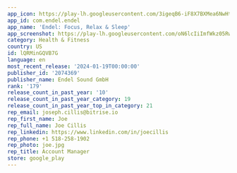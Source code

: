 ```yaml
---
app_icon: https://play-lh.googleusercontent.com/3igeqB6-iF8X7BXMea6NwHtvCF_CFdpDWmzg1Ek2DoAApCJrEpH4WyYRgLCITn9DAg
app_id: com.endel.endel
app_name: 'Endel: Focus, Relax & Sleep'
app_screenshot: https://play-lh.googleusercontent.com/oN6lcIiImfWkz05Rw6VX8FZdLpsIMycXP_J3PyI3F9tCvIXFWy2e7f4inX6uHPcuxQ9h
category: Health & Fitness
country: US
id: lQRMinGQVB7G
language: en
most_recent_release: '2024-01-19T00:00:00'
publisher_id: '2074369'
publisher_name: Endel Sound GmbH
rank: '179'
release_count_in_past_year: '10'
release_count_in_past_year_category: 19
release_count_in_past_year_top_in_category: 21
rep_email: joseph.cillis@bitrise.io
rep_first_name: Joe
rep_full_name: Joe Cillis
rep_linkedin: https://www.linkedin.com/in/joecillis
rep_phone: +1 518-258-1902
rep_photo: joe.jpg
rep_title: Account Manager
store: google_play
---
```

